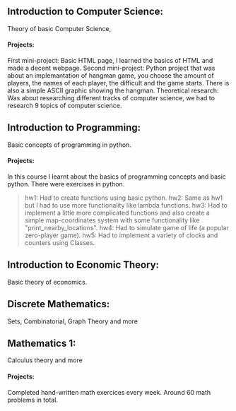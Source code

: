 ## Introduction to Computer Science: 
Theory of basic Computer Science, 

#### Projects: 
First mini-project: Basic HTML page, I learned the basics of HTML and made a decent webpage.
Second mini-project: Python project that was about an implemantation of hangman game, you choose the amount of players, the names of each player, the difficult and the game starts. There is also a simple ASCII graphic showing the hangman.
Theoretical research: Was about researching different tracks of computer science, we had to research 9 topics of computer science.

## Introduction to Programming: 
Basic concepts of programming in python.
#### Projects: 
In this course I learnt about the basics of programming concepts and basic python. There were exercises in python.
> hw1: Had to create functions using basic python.
> hw2: Same as hw1 but I had to use more functionality like lambda functions.
> hw3: Had to implement a little more complicated functions and also create a simple map-coordinates system with some functionality like "print_nearby_locations".
> hw4: Had to simulate game of life (a popular zero-player game).
> hw5: Had to implement a variety of clocks and counters using Classes.

## Introduction to Economic Theory: 
Basic theory of economics.

## Discrete Mathematics: 
Sets, Combinatorial, Graph Theory and more

## Mathematics 1: 
Calculus theory and more
#### Projects:
Completed hand-written math exercices every week. Around 60 math problems in total.
